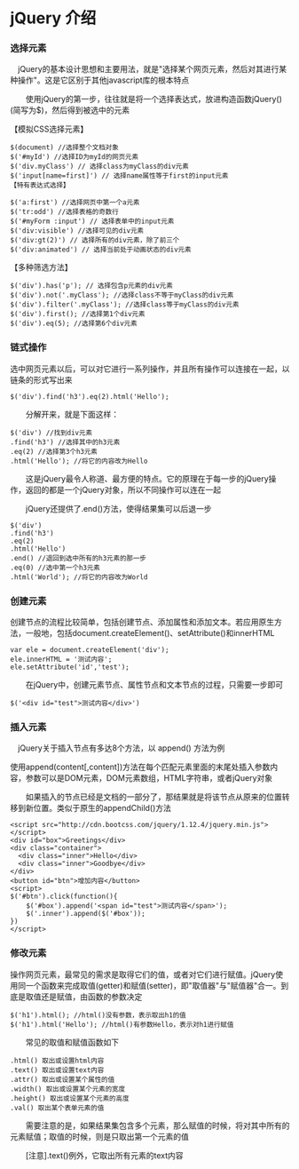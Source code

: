 # jQuery 介绍

### 选择元素

　jQuery的基本设计思想和主要用法，就是"选择某个网页元素，然后对其进行某种操作"。这是它区别于其他javascript库的根本特点

　　使用jQuery的第一步，往往就是将一个选择表达式，放进构造函数jQuery()(简写为$)，然后得到被选中的元素

【模拟CSS选择元素】
```
$(document) //选择整个文档对象
$('#myId') //选择ID为myId的网页元素
$('div.myClass') // 选择class为myClass的div元素
$('input[name=first]') // 选择name属性等于first的input元素
【特有表达式选择】
```
```
$('a:first') //选择网页中第一个a元素
$('tr:odd') //选择表格的奇数行
$('#myForm :input') // 选择表单中的input元素
$('div:visible') //选择可见的div元素
$('div:gt(2)') // 选择所有的div元素，除了前三个
$('div:animated') // 选择当前处于动画状态的div元素
```
【多种筛选方法】
```
$('div').has('p'); // 选择包含p元素的div元素
$('div').not('.myClass'); //选择class不等于myClass的div元素
$('div').filter('.myClass'); //选择class等于myClass的div元素
$('div').first(); //选择第1个div元素
$('div').eq(5); //选择第6个div元素
```


### 链式操作

选中网页元素以后，可以对它进行一系列操作，并且所有操作可以连接在一起，以链条的形式写出来
```
$('div').find('h3').eq(2).html('Hello');
```
　　分解开来，就是下面这样：
```
$('div') //找到div元素
.find('h3') //选择其中的h3元素
.eq(2) //选择第3个h3元素
.html('Hello'); //将它的内容改为Hello
```
　　这是jQuery最令人称道、最方便的特点。它的原理在于每一步的jQuery操作，返回的都是一个jQuery对象，所以不同操作可以连在一起

　　jQuery还提供了.end()方法，使得结果集可以后退一步

```
$('div')
.find('h3')
.eq(2)
.html('Hello')
.end() //退回到选中所有的h3元素的那一步
.eq(0) //选中第一个h3元素
.html('World'); //将它的内容改为World
```

### 创建元素

创建节点的流程比较简单，包括创建节点、添加属性和添加文本。若应用原生方法，一般地，包括document.createElement()、setAttribute()和innerHTML
```
var ele = document.createElement('div');
ele.innerHTML = '测试内容';
ele.setAttribute('id','test');
```
　　在jQuery中，创建元素节点、属性节点和文本节点的过程，只需要一步即可
```
$('<div id="test">测试内容</div>')
```

### 插入元素

　jQuery关于插入节点有多达8个方法，以 append() 方法为例

使用append(content[,content])方法在每个匹配元素里面的末尾处插入参数内容，参数可以是DOM元素，DOM元素数组，HTML字符串，或者jQuery对象

　　如果插入的节点已经是文档的一部分了，那结果就是将该节点从原来的位置转移到新位置。类似于原生的appendChild()方法

```
<script src="http://cdn.bootcss.com/jquery/1.12.4/jquery.min.js"></script>
<div id="box">Greetings</div>
<div class="container">
  <div class="inner">Hello</div>
  <div class="inner">Goodbye</div>
</div>
<button id="btn">增加内容</button>
<script>
$('#btn').click(function(){
    $('#box').append('<span id="test">测试内容</span>');    
    $('.inner').append($('#box'));
})
</script>
```

### 修改元素

操作网页元素，最常见的需求是取得它们的值，或者对它们进行赋值。jQuery使用同一个函数来完成取值(getter)和赋值(setter)，即"取值器"与"赋值器"合一。到底是取值还是赋值，由函数的参数决定
```
$('h1').html(); //html()没有参数，表示取出h1的值
$('h1').html('Hello'); //html()有参数Hello，表示对h1进行赋值
```
　　常见的取值和赋值函数如下

```
.html() 取出或设置html内容
.text() 取出或设置text内容
.attr() 取出或设置某个属性的值
.width() 取出或设置某个元素的宽度
.height() 取出或设置某个元素的高度
.val() 取出某个表单元素的值
```
　　需要注意的是，如果结果集包含多个元素，那么赋值的时候，将对其中所有的元素赋值；取值的时候，则是只取出第一个元素的值

　　[注意].text()例外，它取出所有元素的text内容
